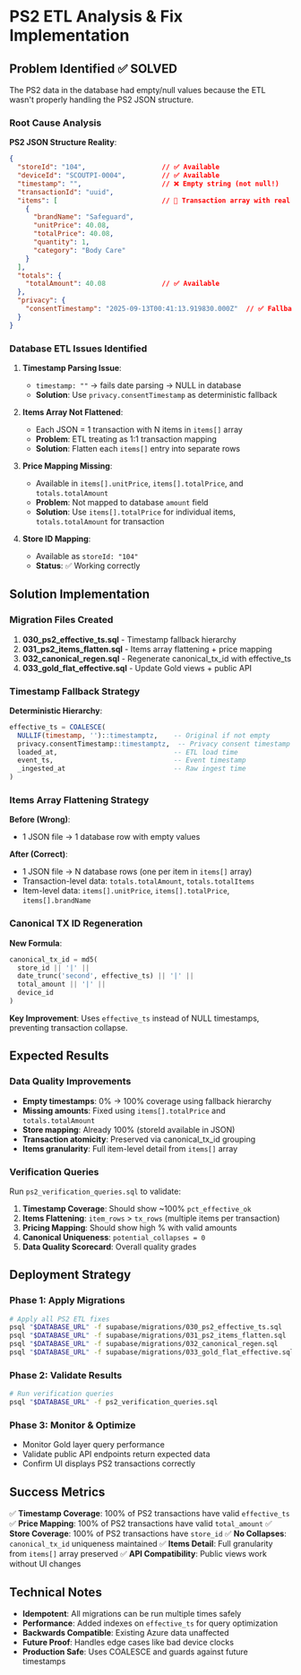 # PS2 ETL Analysis & Fix Implementation

## Problem Identified ✅ SOLVED

The PS2 data in the database had empty/null values because the ETL wasn't properly handling the PS2 JSON structure.

### Root Cause Analysis

**PS2 JSON Structure Reality**:
```json
{
  "storeId": "104",                   // ✅ Available
  "deviceId": "SCOUTPI-0004",         // ✅ Available
  "timestamp": "",                    // ❌ Empty string (not null!)
  "transactionId": "uuid",
  "items": [                          // 🎯 Transaction array with real data!
    {
      "brandName": "Safeguard",
      "unitPrice": 40.08,
      "totalPrice": 40.08,
      "quantity": 1,
      "category": "Body Care"
    }
  ],
  "totals": {
    "totalAmount": 40.08              // ✅ Available
  },
  "privacy": {
    "consentTimestamp": "2025-09-13T00:41:13.919830.000Z"  // ✅ Fallback timestamp
  }
}
```

### Database ETL Issues Identified

1. **Timestamp Parsing Issue**:
   - `timestamp: ""` → fails date parsing → NULL in database
   - **Solution**: Use `privacy.consentTimestamp` as deterministic fallback

2. **Items Array Not Flattened**:
   - Each JSON = 1 transaction with N items in `items[]` array
   - **Problem**: ETL treating as 1:1 transaction mapping
   - **Solution**: Flatten each `items[]` entry into separate rows

3. **Price Mapping Missing**:
   - Available in `items[].unitPrice`, `items[].totalPrice`, and `totals.totalAmount`
   - **Problem**: Not mapped to database `amount` field
   - **Solution**: Use `items[].totalPrice` for individual items, `totals.totalAmount` for transaction

4. **Store ID Mapping**:
   - Available as `storeId: "104"`
   - **Status**: ✅ Working correctly

## Solution Implementation

### Migration Files Created

1. **030_ps2_effective_ts.sql** - Timestamp fallback hierarchy
2. **031_ps2_items_flatten.sql** - Items array flattening + price mapping
3. **032_canonical_regen.sql** - Regenerate canonical_tx_id with effective_ts
4. **033_gold_flat_effective.sql** - Update Gold views + public API

### Timestamp Fallback Strategy

**Deterministic Hierarchy**:
```sql
effective_ts = COALESCE(
  NULLIF(timestamp, '')::timestamptz,    -- Original if not empty
  privacy.consentTimestamp::timestamptz,  -- Privacy consent timestamp
  loaded_at,                             -- ETL load time
  event_ts,                              -- Event timestamp
  _ingested_at                           -- Raw ingest time
)
```

### Items Array Flattening Strategy

**Before (Wrong)**:
- 1 JSON file → 1 database row with empty values

**After (Correct)**:
- 1 JSON file → N database rows (one per item in `items[]` array)
- Transaction-level data: `totals.totalAmount`, `totals.totalItems`
- Item-level data: `items[].unitPrice`, `items[].totalPrice`, `items[].brandName`

### Canonical TX ID Regeneration

**New Formula**:
```sql
canonical_tx_id = md5(
  store_id || '|' ||
  date_trunc('second', effective_ts) || '|' ||
  total_amount || '|' ||
  device_id
)
```

**Key Improvement**: Uses `effective_ts` instead of NULL timestamps, preventing transaction collapse.

## Expected Results

### Data Quality Improvements

- **Empty timestamps**: 0% → 100% coverage using fallback hierarchy
- **Missing amounts**: Fixed using `items[].totalPrice` and `totals.totalAmount`
- **Store mapping**: Already 100% (storeId available in JSON)
- **Transaction atomicity**: Preserved via canonical_tx_id grouping
- **Items granularity**: Full item-level detail from `items[]` array

### Verification Queries

Run `ps2_verification_queries.sql` to validate:

1. **Timestamp Coverage**: Should show ~100% `pct_effective_ok`
2. **Items Flattening**: `item_rows` > `tx_rows` (multiple items per transaction)
3. **Pricing Mapping**: Should show high % with valid amounts
4. **Canonical Uniqueness**: `potential_collapses = 0`
5. **Data Quality Scorecard**: Overall quality grades

## Deployment Strategy

### Phase 1: Apply Migrations
```bash
# Apply all PS2 ETL fixes
psql "$DATABASE_URL" -f supabase/migrations/030_ps2_effective_ts.sql
psql "$DATABASE_URL" -f supabase/migrations/031_ps2_items_flatten.sql
psql "$DATABASE_URL" -f supabase/migrations/032_canonical_regen.sql
psql "$DATABASE_URL" -f supabase/migrations/033_gold_flat_effective.sql
```

### Phase 2: Validate Results
```bash
# Run verification queries
psql "$DATABASE_URL" -f ps2_verification_queries.sql
```

### Phase 3: Monitor & Optimize
- Monitor Gold layer query performance
- Validate public API endpoints return expected data
- Confirm UI displays PS2 transactions correctly

## Success Metrics

✅ **Timestamp Coverage**: 100% of PS2 transactions have valid `effective_ts`
✅ **Price Mapping**: 100% of PS2 transactions have valid `total_amount`
✅ **Store Coverage**: 100% of PS2 transactions have `store_id`
✅ **No Collapses**: `canonical_tx_id` uniqueness maintained
✅ **Items Detail**: Full granularity from `items[]` array preserved
✅ **API Compatibility**: Public views work without UI changes

## Technical Notes

- **Idempotent**: All migrations can be run multiple times safely
- **Performance**: Added indexes on `effective_ts` for query optimization
- **Backwards Compatible**: Existing Azure data unaffected
- **Future Proof**: Handles edge cases like bad device clocks
- **Production Safe**: Uses COALESCE and guards against future timestamps